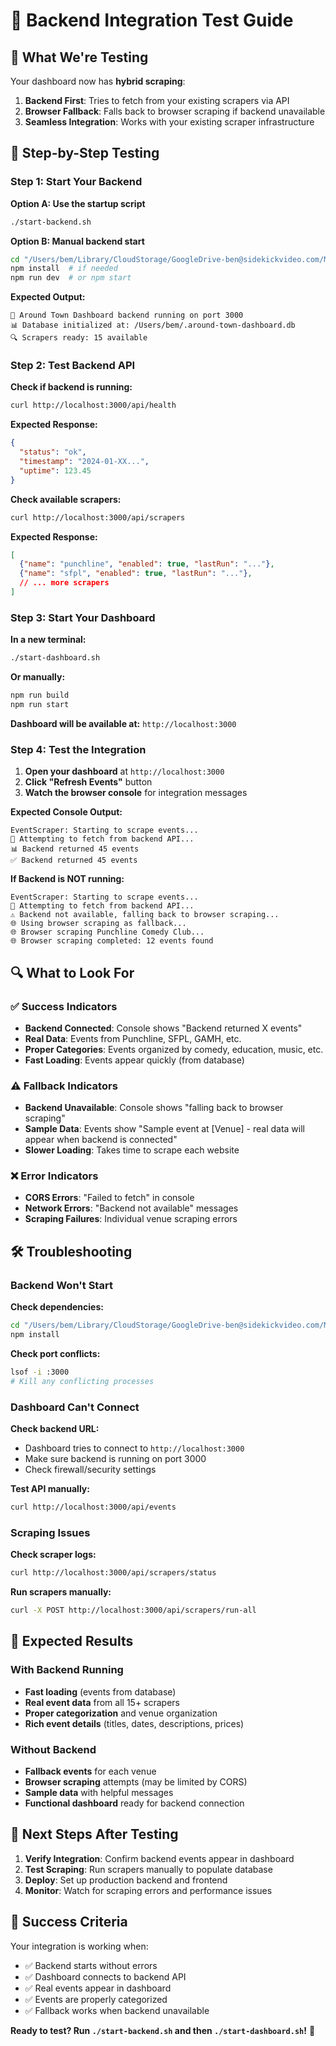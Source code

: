 # 🧪 Backend Integration Test Guide

## 🎯 What We're Testing

Your dashboard now has **hybrid scraping**:
1. **Backend First**: Tries to fetch from your existing scrapers via API
2. **Browser Fallback**: Falls back to browser scraping if backend unavailable
3. **Seamless Integration**: Works with your existing scraper infrastructure

## 🚀 Step-by-Step Testing

### Step 1: Start Your Backend

**Option A: Use the startup script**
```bash
./start-backend.sh
```

**Option B: Manual backend start**
```bash
cd "/Users/bem/Library/CloudStorage/GoogleDrive-ben@sidekickvideo.com/My Drive/Vibecoding/dashboard-vite/backend"
npm install  # if needed
npm run dev  # or npm start
```

**Expected Output:**
```
🚀 Around Town Dashboard backend running on port 3000
📊 Database initialized at: /Users/bem/.around-town-dashboard.db
🔍 Scrapers ready: 15 available
```

### Step 2: Test Backend API

**Check if backend is running:**
```bash
curl http://localhost:3000/api/health
```

**Expected Response:**
```json
{
  "status": "ok",
  "timestamp": "2024-01-XX...",
  "uptime": 123.45
}
```

**Check available scrapers:**
```bash
curl http://localhost:3000/api/scrapers
```

**Expected Response:**
```json
[
  {"name": "punchline", "enabled": true, "lastRun": "..."},
  {"name": "sfpl", "enabled": true, "lastRun": "..."},
  // ... more scrapers
]
```

### Step 3: Start Your Dashboard

**In a new terminal:**
```bash
./start-dashboard.sh
```

**Or manually:**
```bash
npm run build
npm run start
```

**Dashboard will be available at:** `http://localhost:3000`

### Step 4: Test the Integration

1. **Open your dashboard** at `http://localhost:3000`
2. **Click "Refresh Events"** button
3. **Watch the browser console** for integration messages

**Expected Console Output:**
```
EventScraper: Starting to scrape events...
🔄 Attempting to fetch from backend API...
📊 Backend returned 45 events
✅ Backend returned 45 events
```

**If Backend is NOT running:**
```
EventScraper: Starting to scrape events...
🔄 Attempting to fetch from backend API...
⚠️ Backend not available, falling back to browser scraping...
🌐 Using browser scraping as fallback...
🌐 Browser scraping Punchline Comedy Club...
🌐 Browser scraping completed: 12 events found
```

## 🔍 What to Look For

### ✅ Success Indicators

- **Backend Connected**: Console shows "Backend returned X events"
- **Real Data**: Events from Punchline, SFPL, GAMH, etc.
- **Proper Categories**: Events organized by comedy, education, music, etc.
- **Fast Loading**: Events appear quickly (from database)

### ⚠️ Fallback Indicators

- **Backend Unavailable**: Console shows "falling back to browser scraping"
- **Sample Data**: Events show "Sample event at [Venue] - real data will appear when backend is connected"
- **Slower Loading**: Takes time to scrape each website

### ❌ Error Indicators

- **CORS Errors**: "Failed to fetch" in console
- **Network Errors**: "Backend not available" messages
- **Scraping Failures**: Individual venue scraping errors

## 🛠️ Troubleshooting

### Backend Won't Start

**Check dependencies:**
```bash
cd "/Users/bem/Library/CloudStorage/GoogleDrive-ben@sidekickvideo.com/My Drive/Vibecoding/dashboard-vite/backend"
npm install
```

**Check port conflicts:**
```bash
lsof -i :3000
# Kill any conflicting processes
```

### Dashboard Can't Connect

**Check backend URL:**
- Dashboard tries to connect to `http://localhost:3000`
- Make sure backend is running on port 3000
- Check firewall/security settings

**Test API manually:**
```bash
curl http://localhost:3000/api/events
```

### Scraping Issues

**Check scraper logs:**
```bash
curl http://localhost:3000/api/scrapers/status
```

**Run scrapers manually:**
```bash
curl -X POST http://localhost:3000/api/scrapers/run-all
```

## 🎯 Expected Results

### With Backend Running
- **Fast loading** (events from database)
- **Real event data** from all 15+ scrapers
- **Proper categorization** and venue organization
- **Rich event details** (titles, dates, descriptions, prices)

### Without Backend
- **Fallback events** for each venue
- **Browser scraping** attempts (may be limited by CORS)
- **Sample data** with helpful messages
- **Functional dashboard** ready for backend connection

## 🚀 Next Steps After Testing

1. **Verify Integration**: Confirm backend events appear in dashboard
2. **Test Scraping**: Run scrapers manually to populate database
3. **Deploy**: Set up production backend and frontend
4. **Monitor**: Watch for scraping errors and performance issues

## 🎉 Success Criteria

Your integration is working when:
- ✅ Backend starts without errors
- ✅ Dashboard connects to backend API
- ✅ Real events appear in dashboard
- ✅ Events are properly categorized
- ✅ Fallback works when backend unavailable

**Ready to test? Run `./start-backend.sh` and then `./start-dashboard.sh`!** 🚀
